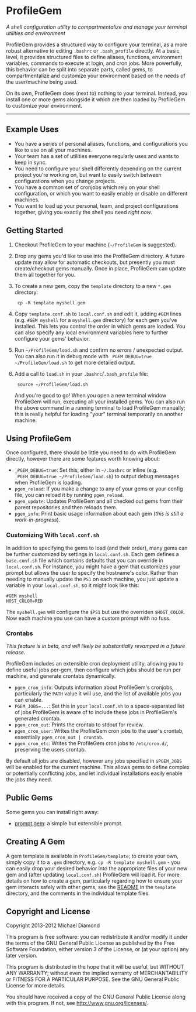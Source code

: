 # ProfileGem

*A shell configuration utility to compartmentalize and manage your terminal utilities and
environment*

ProfileGem provides a structured way to configure your terminal, as a more robust alternative to
editing `.bashrc` or `.bash_profile` directly. At a basic level, it provides structured files to
define aliases, functions, environment variables, commands to execute at login, and cron jobs. More
powerfully, this behavior can be split into separate parts, called gems, to compartmentalize and
customize your environment based on the needs of the user/machine being used.

On its own, ProfileGem does (next to) nothing to your terminal. Instead, you install one or more
gems alongside it which are then loaded by ProfileGem to customize your environment.

---

## Example Uses

* You have a series of personal aliases, functions, and configurations you like to use on all your
  machines.
* Your team has a set of utilities everyone regularly uses and wants to keep in sync.
* You need to configure your shell differently depending on the current project you're working on,
  but want to easily switch between configurations when you change projects.
* You have a common set of cronjobs which rely on your shell configuration, or which you want to
  easily enable or disable on different machines.
* You want to load up your personal, team, and project configurations together, giving you exactly
  the shell you need *right now*.

## Getting Started

1. Checkout ProfileGem to your machine (`~/ProfileGem` is suggested).

1. Drop any gems you'd like to use into the ProfileGem directory. A future update may allow for
   automatic checkouts, but presently you must create/checkout gems manually. Once in place,
   ProfileGem can update them all together for you.
1. To create a new gem, copy the `template` directory to a new `*.gem` directory:

        cp -R template myshell.gem

1. Copy `template.conf.sh` to `local.conf.sh` and edit it, adding `#GEM` lines (e.g. `#GEM myshell`
   for a `myshell.gem` directory) for each gem you've installed. This lets you control the order in
   which gems are loaded. You can also specify any local environment variables here to further
   configure your gems' behavior.

1. Run `~/ProfileGem/load.sh` and confirm no errors / unexpected output. You can also run it in
   debug mode with `_PGEM_DEBUG=true ~/ProfileGem/load.sh` to get more detailed output.

1. Add a call to `load.sh` in your `.bashrc`/`.bash_profile` file:

        source ~/ProfileGem/load.sh

   And you're good to go! When you open a new terminal window ProfileGem will run, executing
   all your installed gems. You can also run the above command in a running terminal to load
   ProfileGem manually; this is really helpful for loading "your" terminal temporarily on
   another machine.

## Using ProfileGem

Once configured, there should be little you need to do with ProfileGem directly, however
there are some features worth knowing about:

* `_PGEM_DEBUG=true`: Set this, either in `~/.bashrc` or inline (e.g.
  `_PGEM_DEBUG=true ~/ProfileGem/load.sh`) to output debug messages when ProfileGem is loading.
* `pgem_reload`: If you make a change to any of your gems or your config file, you can reload it by
  running `pgem_reload`.
* `pgem_update`: Updates ProfileGem and all checked out gems from their parent repositories and
  then reloads them.
* `pgem_info`: Print basic usage information about each gem (*this is still a work-in-progress*).

### Customizing With `local.conf.sh`

In addition to specifying the gems to load (and their order), many gems can be further customized
by settings in `local.conf.sh`. Each gem defines a `base.conf.sh` file which contains defaults
that you can override in `local.conf.sh`. For instance, you might have a gem that customizes your
prompt but allows the user to specify the hostname's color. Rather than needing to manually update
the `PS1` on each machine, you just update a variable in your `local.conf.sh`, so it might look
like this:

    #GEM myshell
    HOST_COLOR=RED

The `myshell.gem` will configure the `$PS1` but use the overriden `$HOST_COLOR`. Now each machine
you use can have a custom prompt with no fuss.

### Crontabs

*This feature is in beta, and will likely be substantially revamped in a future release.*

ProfileGem includes an extensible cron deployment utility, allowing you to define useful jobs
per-gem, then configure which jobs should be run per machine, and generate crontabs dynamically.

* `pgem_cron_info`: Outputs information about ProfileGem's cronjobs, particularly the `PATH` value
  it will use, and the list of available jobs you can enable.
* `PGEM_JOBS=...`: Set this in your `local.conf.sh` to a space-separated list of jobs ProfileGem is
  aware of to include these jobs in ProfileGem's generated crontab.
* `pgem_cron_out`: Prints the crontab to stdout for review.
* `pgem_cron_user`: Writes the ProfileGem cron jobs to the user's crontab, essentially
  `pgem_cron_out | crontab`.
* `pgem_cron_etc`: Writes the ProfileGem cron jobs to `/etc/cron.d/`, preserving the users crontab.

By default all jobs are disabled, however any jobs specified in `$PGEM_JOBS` will be enabled for
the current machine. This allows gems to define complex or potentially conflicting jobs, and let
individual installations easily enable the jobs they need.

## Public Gems

Some gems you can install right away:

* [prompt.gem](https://bitbucket.org/dimo414/prompt.gem): a simple but extensible prompt.

## Creating A Gem

A gem template is available in `ProfileGem/template`; to create your own, simply copy it to a
`.gem` directory, e.g. `cp -R template myshell.gem` - you can easily drop your desired behavior
into the appropriate files of your new gem and (after updating `local.conf.sh`) ProfileGem will
load it. For more details on how to create a gem, particularly regarding how to ensure your gem
interacts safely with other gems, see the [README](/template/README.md) in the `template`
directory, and the comments in the individual template files.

## Copyright and License

Copyright 2013-2012 Michael Diamond

This program is free software: you can redistribute it and/or modify
it under the terms of the GNU General Public License as published by
the Free Software Foundation, either version 3 of the License, or
(at your option) any later version.

This program is distributed in the hope that it will be useful,
but WITHOUT ANY WARRANTY; without even the implied warranty of
MERCHANTABILITY or FITNESS FOR A PARTICULAR PURPOSE.  See the
GNU General Public License for more details.

You should have received a copy of the GNU General Public License
along with this program.  If not, see <http://www.gnu.org/licenses/>.
